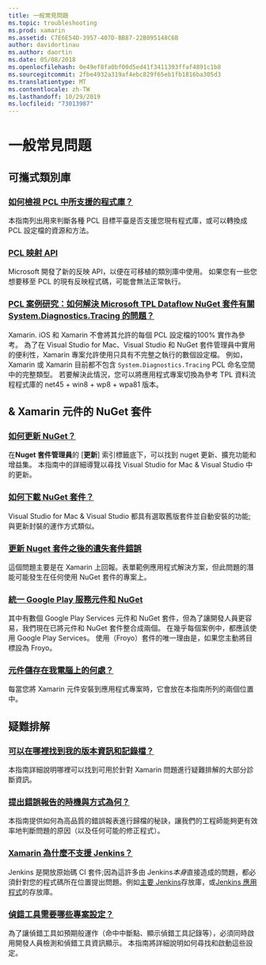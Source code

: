 ```yaml
---
title: 一般常見問題
ms.topic: troubleshooting
ms.prod: xamarin
ms.assetid: C7E6E54D-3957-407D-BB87-22B095148C6B
author: davidortinau
ms.author: daortin
ms.date: 05/08/2018
ms.openlocfilehash: 0e49ef8fa0bf00d5ed41f3411393ffaf4891c1b8
ms.sourcegitcommit: 2fbe4932a319af4ebc829f65eb1fb1816ba305d3
ms.translationtype: MT
ms.contentlocale: zh-TW
ms.lasthandoff: 10/29/2019
ms.locfileid: "73013987"
---
```

# <a name="general-frequently-asked-questions"></a>一般常見問題

## <a name="portable-class-libraries"></a>可攜式類別庫

### <a name="how-can-i-view-what-libraries-are-supported-in-a-pclpcl-support-librariesmd"></a>[如何檢視 PCL 中所支援的程式庫？](pcl-support-libraries.md)
本指南列出用來判斷各種 PCL 目標平臺是否支援您現有程式庫，或可以轉換成 PCL 設定檔的資源和方法。

### <a name="pcl-reflection-apipcl-reflectionmd"></a>[PCL 映射 API](pcl-reflection.md)
Microsoft 開發了新的反映 API，以便在可移植的類別庫中使用。 如果您有一些您想要移至 PCL 的現有反映程式碼，可能會無法正常執行。

### <a name="pcl-case-study-how-can-i-resolve-problems-related-to-systemdiagnosticstracing-for-the-microsoft-tpl-dataflow-nuget-packagepcl-case-studymd"></a>[PCL 案例研究：如何解決 Microsoft TPL Dataflow NuGet 套件有關 System.Diagnostics.Tracing 的問題？](pcl-case-study.md)
Xamarin. iOS 和 Xamarin 不會將其允許的每個 PCL 設定檔的100% 實作為參考。 為了在 Visual Studio for Mac、Visual Studio 和 NuGet 套件管理員中實用的便利性，Xamarin 專案允許使用只具有不完整之執行的數個設定檔。 例如，Xamarin 或 Xamarin 目前都不包含 `System.Diagnostics.Tracing` PCL 命名空間中的完整類型。 若要解決此情況，您可以將應用程式專案切換為參考 TPL 資料流程程式庫的 net45 + win8 + wp8 + wpa81 版本。

## <a name="nuget-packages--xamarin-components"></a>& Xamarin 元件的 NuGet 套件
### <a name="how-can-i-update-nugetnuget-updatemd"></a>[如何更新 NuGet？](nuget-update.md)
在**Nuget 套件管理員**的 [**更新**] 索引標籤底下，可以找到 nuget 更新、擴充功能和增益集。 本指南中的詳細導覽以尋找 Visual Studio for Mac & Visual Studio 中的更新。

### <a name="how-do-i-downgrade-a-nuget-packagenuget-package-downgrademd"></a>[如何下載 NuGet 套件？](nuget-package-downgrade.md)
Visual Studio for Mac & Visual Studio 都具有選取舊版套件並自動安裝的功能;與更新封裝的運作方式類似。

### <a name="missing-packages-error-after-updating-nuget-packagesnuget-packages-missingmd"></a>[更新 Nuget 套件之後的遺失套件錯誤](nuget-packages-missing.md)
這個問題主要是在 Xamarin 上回報。表單範例應用程式解決方案，但此問題的潛能可能發生在任何使用 NuGet 套件的專案上。

### <a name="unifying-google-play-services-components-and-nugetgps-components-nugetmd"></a>[統一 Google Play 服務元件和 NuGet](gps-components-nuget.md)
其中有數個 Google Play Services 元件和 NuGet 套件，但為了讓開發人員更容易，我們現在已將元件和 NuGet 套件整合成兩個。 在幾乎每個案例中，都應該使用 Google Play Services。 使用（Froyo）套件的唯一理由是，如果您主動將目標設為 Froyo。

### <a name="where-are-the-components-stored-on-my-machinecomponent-storagemd"></a>[元件儲存在我電腦上的何處？](component-storage.md)
每當您將 Xamarin 元件安裝到應用程式專案時，它會放在本指南所列的兩個位置中。

## <a name="troubleshooting"></a>疑難排解
### <a name="where-can-i-find-my-version-information-and-logsversion-logsmd"></a>[可以在哪裡找到我的版本資訊和記錄檔？](version-logs.md)
本指南詳細說明哪裡可以找到可用於針對 Xamarin 問題進行疑難排解的大部分診斷資訊。

### <a name="when-and-how-should-i-file-a-bug-reporthowto-file-bugmd"></a>[提出錯誤報告的時機與方式為何？](howto-file-bug.md)
本指南提供如何為高品質的錯誤報表進行歸檔的秘訣，讓我們的工程師能夠更有效率地判斷問題的原因（以及任何可能的修正程式）。

### <a name="why-isnt-jenkins-supported-by-xamarinxamarin-jenkinsmd"></a>[Xamarin 為什麼不支援 Jenkins？](xamarin-jenkins.md)
Jenkins 是開放原始碼 CI 套件;因為這許多由 Jenkins*本身*直接造成的問題，都必須針對您的程式碼所在位置提出問題。例如[主要 Jenkins](https://github.com/jenkinsci/jenkins)存放庫，或[Jenkins 應用程式](https://github.com/stisti/jenkins-app)的存放庫。

### <a name="what-project-settings-are-required-for-the-debuggerdebugger-settingsmd"></a>[偵錯工具需要哪些專案設定？](debugger-settings.md)
為了讓偵錯工具如預期般運作（命中中斷點、顯示偵錯工具記錄等），必須同時啟用開發人員檢測和偵錯工具資訊顯示。 本指南將詳細說明如何尋找和啟動這些設定。
